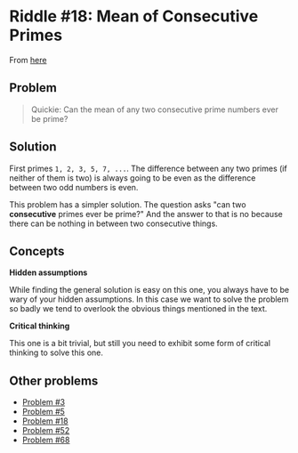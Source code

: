 # Riddle #18: Mean of Consecutive Primes

From [here](http://puzzles.nigelcoldwell.co.uk/)

## Problem

>Quickie: Can the mean of any two consecutive prime numbers ever be prime?

## Solution

First primes `1, 2, 3, 5, 7, ...`. The difference between any two primes (if neither of them is two) is always going to be even as the difference between two odd numbers is even. 

This problem has a simpler solution. The question asks "can two
**consecutive** primes ever be prime?" And the answer to that is no because
there can be nothing in between two consecutive things.

## Concepts

**Hidden assumptions** 

While finding the general solution is easy on this one, you always have to be wary of your hidden assumptions. In this case we want to solve the problem so badly we tend to overlook the obvious things mentioned in the text. 

**Critical thinking**

This one is a bit trivial, but still you need to exhibit some form of critical thinking to solve this one. 


## Other problems

* [Problem #3](2020-01-27_riddle-03-bug.md)
* [Problem #5](2020-01-27_riddle-05-clock.md)
* [Problem #18](2020-01-30_riddle-08-prime.md)
* [Problem #52](2020-01-27_riddle-52-socks.md)
* [Problem #68](2020-01-27_riddle-68-red-blue.md)